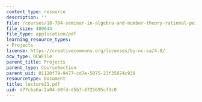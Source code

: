 ```yaml
---
content_type: resource
description: ''
file: /courses/18-704-seminar-in-algebra-and-number-theory-rational-points-on-elliptic-curves-fall-2004/d77cba6a2a0460fdd5b76725695cf3c0_lecture21.pdf
file_size: 409644
file_type: application/pdf
learning_resource_types:
- Projects
license: https://creativecommons.org/licenses/by-nc-sa/4.0/
ocw_type: OCWFile
parent_title: Projects
parent_type: CourseSection
parent_uid: 01120f78-9477-cd7e-5075-23f35874c938
resourcetype: Document
title: lecture21.pdf
uid: d77cba6a-2a04-60fd-d5b7-6725695cf3c0
---
```

